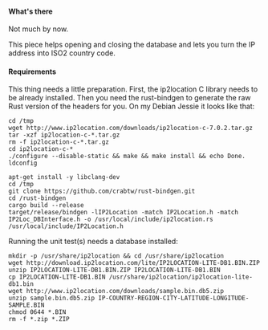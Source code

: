 #### What's there

Not much by now.

This piece helps opening and closing the database and lets you turn the IP address into ISO2 country code.

#### Requirements
This thing needs a little preparation.
First, the ip2location C library needs to be already installed.
Then you need the rust-bindgen to generate the raw Rust version of the headers for you.
On my Debian Jessie it looks like that:

    cd /tmp
    wget http://www.ip2location.com/downloads/ip2location-c-7.0.2.tar.gz
    tar -xzf ip2location-c-*.tar.gz
    rm -f ip2location-c-*.tar.gz
    cd ip2location-c-*
    ./configure --disable-static && make && make install && echo Done.
    ldconfig

    apt-get install -y libclang-dev
    cd /tmp
    git clone https://github.com/crabtw/rust-bindgen.git
    cd /rust-bindgen
    cargo build --release
    target/release/bindgen -lIP2Location -match IP2Location.h -match IP2Loc_DBInterface.h -o /usr/local/include/ip2location.rs /usr/local/include/IP2Location.h

Running the unit test(s) needs a database installed:

    mkdir -p /usr/share/ip2location && cd /usr/share/ip2location
    wget http://download.ip2location.com/lite/IP2LOCATION-LITE-DB1.BIN.ZIP
    unzip IP2LOCATION-LITE-DB1.BIN.ZIP IP2LOCATION-LITE-DB1.BIN
    cp IP2LOCATION-LITE-DB1.BIN /usr/share/ip2location/ip2location-lite-db1.bin
    wget http://www.ip2location.com/downloads/sample.bin.db5.zip
    unzip sample.bin.db5.zip IP-COUNTRY-REGION-CITY-LATITUDE-LONGITUDE-SAMPLE.BIN
    chmod 0644 *.BIN
    rm -f *.zip *.ZIP
